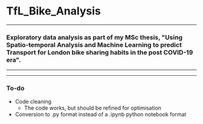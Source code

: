 # TfL_Bike_Analysis

--- 
### Exploratory data analysis as part of my MSc thesis, "Using Spatio-temporal Analysis and Machine Learning to predict Transport for London bike sharing habits in the post COVID-19 era".
---





---
### To-do
- Code cleaning
  - The code works, but should be refined for optimisation 
- Conversion to .py format instead of a .ipynb python notebook format




